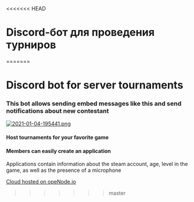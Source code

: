 <<<<<<< HEAD
# Discord-бот для проведения турниров
=======
# Discord bot for server tournaments
### This bot allows sending embed messages like this and send notifications about new contestant
[![2021-01-04-195441.png](https://i.postimg.cc/9FRxzvPm/2021-01-04-195441.png)](https://postimg.cc/dLFRxNSp)

#### Host tournaments for your favorite game
#### Members can easily create an application

Applications contain information about the steam account, age, level in the game, as well as the presence of a microphone

<a href="https://www.openode.io/">Cloud hosted on opeNode.io</a>
>>>>>>> master
